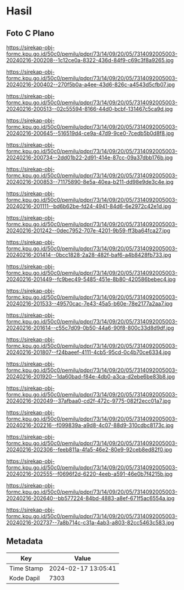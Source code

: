 # Hasil

## Foto C Plano

https://sirekap-obj-formc.kpu.go.id/50c0/pemilu/pdpr/73/14/09/20/05/7314092005003-20240216-200208--1c12ce0a-8322-436d-84f9-c69c3f8a9265.jpg

https://sirekap-obj-formc.kpu.go.id/50c0/pemilu/pdpr/73/14/09/20/05/7314092005003-20240216-200402--270f5b0a-a4ee-43d6-826c-a4543d5cfb07.jpg

https://sirekap-obj-formc.kpu.go.id/50c0/pemilu/pdpr/73/14/09/20/05/7314092005003-20240216-200513--02c55594-8166-44d0-bcbf-131467c5ca9d.jpg

https://sirekap-obj-formc.kpu.go.id/50c0/pemilu/pdpr/73/14/09/20/05/7314092005003-20240216-200645--516519d4-ce9a-47d9-9ce0-7cedb5b0d8f8.jpg

https://sirekap-obj-formc.kpu.go.id/50c0/pemilu/pdpr/73/14/09/20/05/7314092005003-20240216-200734--2dd01b22-2d91-414e-87cc-09a37dbb176b.jpg

https://sirekap-obj-formc.kpu.go.id/50c0/pemilu/pdpr/73/14/09/20/05/7314092005003-20240216-200853--71175890-8e5a-40ea-b211-dd98e9de3c4e.jpg

https://sirekap-obj-formc.kpu.go.id/50c0/pemilu/pdpr/73/14/09/20/05/7314092005003-20240216-201111--bd6b62be-fd24-4941-84d6-6e2972c42e1d.jpg

https://sirekap-obj-formc.kpu.go.id/50c0/pemilu/pdpr/73/14/09/20/05/7314092005003-20240216-201242--0dec7952-707e-4201-9b59-ff3ba64fca27.jpg

https://sirekap-obj-formc.kpu.go.id/50c0/pemilu/pdpr/73/14/09/20/05/7314092005003-20240216-201414--0bcc1828-2a28-482f-baf6-a4b8428fb733.jpg

https://sirekap-obj-formc.kpu.go.id/50c0/pemilu/pdpr/73/14/09/20/05/7314092005003-20240216-201449--fc9bec49-5485-451e-8b80-420586bebec4.jpg

https://sirekap-obj-formc.kpu.go.id/50c0/pemilu/pdpr/73/14/09/20/05/7314092005003-20240216-201533--49570cac-7e43-45a5-b60e-78e2177a2aa7.jpg

https://sirekap-obj-formc.kpu.go.id/50c0/pemilu/pdpr/73/14/09/20/05/7314092005003-20240216-201614--c55c7d09-0b50-44a6-90f8-800c33d8d9df.jpg

https://sirekap-obj-formc.kpu.go.id/50c0/pemilu/pdpr/73/14/09/20/05/7314092005003-20240216-201807--f24baeef-4111-4cb5-95cd-0c4b70ce6334.jpg

https://sirekap-obj-formc.kpu.go.id/50c0/pemilu/pdpr/73/14/09/20/05/7314092005003-20240216-201920--1da60bad-f84e-4db0-a3ca-d2ebe6be83b8.jpg

https://sirekap-obj-formc.kpu.go.id/50c0/pemilu/pdpr/73/14/09/20/05/7314092005003-20240216-202049--37afbaa0-cd2f-472c-9775-082f2ecc01a7.jpg

https://sirekap-obj-formc.kpu.go.id/50c0/pemilu/pdpr/73/14/09/20/05/7314092005003-20240216-202216--f099839a-a9d8-4c07-88d9-310cdbc8173c.jpg

https://sirekap-obj-formc.kpu.go.id/50c0/pemilu/pdpr/73/14/09/20/05/7314092005003-20240216-202306--feeb811a-4fa5-46e2-80e9-92ceb8ed82f0.jpg

https://sirekap-obj-formc.kpu.go.id/50c0/pemilu/pdpr/73/14/09/20/05/7314092005003-20240216-202555--f0696f2d-6220-4eeb-a591-46e0b7f4215b.jpg

https://sirekap-obj-formc.kpu.go.id/50c0/pemilu/pdpr/73/14/09/20/05/7314092005003-20240216-202640--bb577224-84bd-4883-a8ef-671f5ac6554a.jpg

https://sirekap-obj-formc.kpu.go.id/50c0/pemilu/pdpr/73/14/09/20/05/7314092005003-20240216-202737--7a8b714c-c31a-4ab3-a803-82cc5463c583.jpg


## Metadata

| Key        | Value               |
| ---------- | ------------------- |
| Time Stamp | 2024-02-17 13:05:41 |
| Kode Dapil | 7303                |




